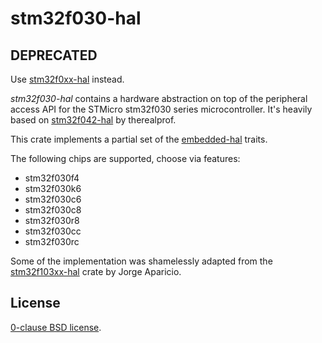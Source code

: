 stm32f030-hal
=============

## DEPRECATED
Use [stm32f0xx-hal][] instead.

_stm32f030-hal_ contains a hardware abstraction on top of the peripheral access
API for the STMicro stm32f030 series microcontroller. It's heavily based on
[stm32f042-hal][] by therealprof.

This crate implements a partial set of the [embedded-hal][] traits.

The following chips are supported, choose via features:
- stm32f030f4
- stm32f030k6
- stm32f030c6
- stm32f030c8
- stm32f030r8
- stm32f030cc
- stm32f030rc

Some of the implementation was shamelessly adapted from the [stm32f103xx-hal][]
crate by Jorge Aparicio.

[stm32f042-hal]: https://github.com/therealprof/stm32f042-hal.git
[stm32f103xx-hal]: https://github.com/japaric/stm32f103xx-hal
[embedded-hal]: https://github.com/japaric/embedded-hal.git
[nucleo-f042k6]: https://os.mbed.com/platforms/ST-Nucleo-F042K6/
[stm32f0xx-hal]: https://github.com/stm32-rs/stm32f0xx-hal

License
-------

[0-clause BSD license](LICENSE-0BSD.txt).
